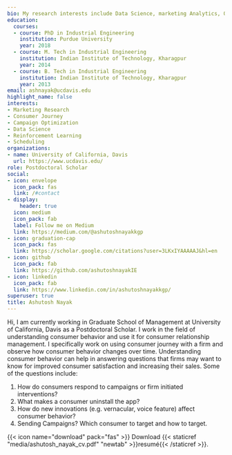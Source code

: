 ```yaml
---
bio: My research interests include Data Science, marketing Analytics, Optimization and Simulation.
education:
  courses:
  - course: PhD in Industrial Engineering
    institution: Purdue University
    year: 2018
  - course: M. Tech in Industrial Engineering
    institution: Indian Institute of Technology, Kharagpur
    year: 2014
  - course: B. Tech in Industrial Engineering
    institution: Indian Institute of Technology, Kharagpur
    year: 2013
email: ashnayak@ucdavis.edu
highlight_name: false
interests:
- Marketing Research
- Consumer Journey
- Campaign Optimization
- Data Science
- Reinforcement Learning
- Scheduling
organizations:
- name: University of California, Davis
  url: https://www.ucdavis.edu/
role: Postdoctoral Scholar
social:
- icon: envelope
  icon_pack: fas
  link: /#contact
- display:
    header: true
  icon: medium
  icon_pack: fab
  label: Follow me on Medium
  link: https://medium.com/@ashutoshnayakkgp
- icon: graduation-cap
  icon_pack: fas
  link: https://scholar.google.com/citations?user=3LKxIYAAAAAJ&hl=en
- icon: github
  icon_pack: fab
  link: https://github.com/ashutoshnayakIE
- icon: linkedin
  icon_pack: fab
  link: https://www.linkedin.com/in/ashutoshnayakkgp/
superuser: true
title: Ashutosh Nayak
---
```


Hi, I am currently working in Graduate School of Management at University of California, Davis as a Postdoctoral Scholar. I work in the field of understanding consumer behavior and use it for consumer relationship management. I specifically work on using consumer journey with a firm and observe how consumer behavior changes over time. Understanding consumer behavior can help in answering questions that firms may want to know for improved consumer satisfaction and increasing their sales. Some of the questions include:

1. How do consumers respond to campaigns or firm initiated interventions? <br>
2. What makes a consumer uninstall the app? <br>
3. How do new innovations (e.g. vernacular, voice feature) affect consumer behavior?<br>
4. Sending Campaigns? Which consumer to target and how to target.

{{< icon name="download" pack="fas" >}} Download {{< staticref "media/ashutosh_nayak_cv.pdf" "newtab" >}}resumé{{< /staticref >}}.
